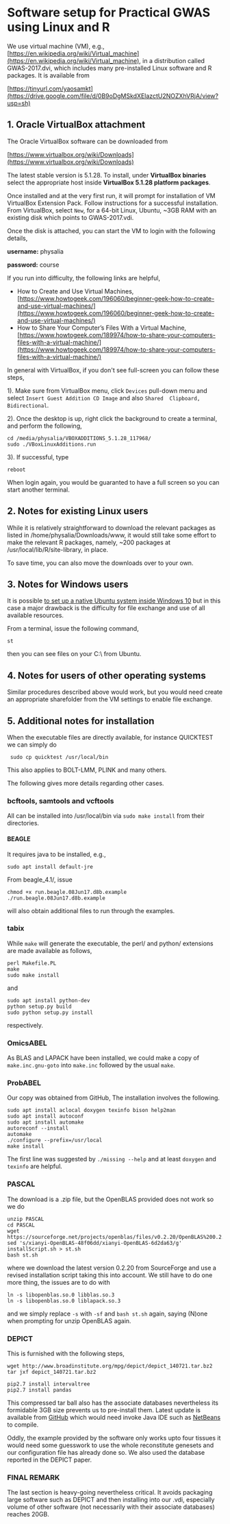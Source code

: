 # Software setup for Practical GWAS using Linux and R

We use virtual machine (VM), e.g., [https://en.wikipedia.org/wiki/Virtual_machine](https://en.wikipedia.org/wiki/Virtual_machine), in 
a distribution called GWAS-2017.dvi, which includes many pre-installed Linux software and R packages. It is available from

[https://tinyurl.com/yaosamkt](https://drive.google.com/file/d/0B9oDgMSkdXElazctU2NOZXhVRjA/view?usp=sh)

## 1. Oracle VirtualBox attachment

The Oracle VirtualBox software can be downloaded from

[https://www.virtualbox.org/wiki/Downloads](https://www.virtualbox.org/wiki/Downloads)

The latest stable version is 5.1.28. To install, under **VirtualBox binaries** select the appropriate host inside **VirtualBox 5.1.28 
platform packages**.

Once installed and at the very first run, it will prompt for installation of VM VirtualBox Extension Pack. Follow instructions for a 
successful installation. From VirtualBox, select `New`, for a 64-bit Linux, Ubuntu, ~3GB RAM with an existing disk which points to 
GWAS-2017.vdi.

Once the disk is attached, you can start the VM to login with the following details,

**username:** physalia

**password:** course

If you run into difficulty, the following links are helpful,

* How to Create and Use Virtual Machines, [https://www.howtogeek.com/196060/beginner-geek-how-to-create-and-use-virtual-machines/](https://www.howtogeek.com/196060/beginner-geek-how-to-create-and-use-virtual-machines/)
* How to Share Your Computer’s Files With a Virtual Machine, [https://www.howtogeek.com/189974/how-to-share-your-computers-files-with-a-virtual-machine/](https://www.howtogeek.com/189974/how-to-share-your-computers-files-with-a-virtual-machine/)

In general with VirtualBox, if you don't see full-screen you can follow these steps,

1). Make sure from VirtualBox menu, click `Devices` pull-down menu and select `Insert Guest Addition CD Image` and also `Shared 
Clipboard, Bidirectional`.

2). Once the desktop is up, right click the background to create a terminal, and perform the following,
```
cd /media/physalia/VBOXADDITIONS_5.1.28_117968/
sudo ./VBoxLinuxAdditions.run
```
3). If successful, type 
```
reboot
```
When login again, you would be guaranted to have a full screen so you can start another terminal.

## 2. Notes for existing Linux users

While it is relatively straightforward to download the relevant packages as listed in /home/physalia/Downloads/www, it would still 
take some effort to make the relevant R packages, namely, ~200 packages at /usr/local/lib/R/site-library, in place.

To save time, you can also move the downloads over to your own.

## 3. Notes for Windows users

It is possible [to set up a native Ubuntu system inside Windows 10](https://www.howtogeek.com/249966/how-to-install-and-use-the-linux-bash-shell-on-windows-10/) but in this case a major drawback is 
the difficulty for file exchange and use of all available resources.

From a terminal, issue the following command,
```
st
```
then you can see files on your C:\\ from Ubuntu.

## 4. Notes for users of other operating systems

Similar procedures described above would work, but you would need create an appropriate sharefolder from the VM settings to enable 
file exchange.

## 5. Additional notes for installation

When the executable files are directly available, for instance QUICKTEST we can simply do 
```
 sudo cp quicktest /usr/local/bin
```
This also applies to BOLT-LMM, PLINK and many others.

The following gives more details regarding other cases.

### bcftools, samtools and vcftools

All can be installed into /usr/local/bin via `sudo make install` from their directories.

#### BEAGLE

It requires java to be installed, e.g.,
```
sudo apt install default-jre
```
From beagle_4.1/, issue 
```
chmod +x run.beagle.08Jun17.d8b.example
./run.beagle.08Jun17.d8b.example
```
will also obtain additional files to run through the examples.

### tabix

While `make` will generate the executable, the perl/ and python/ extensions are made available as follows,
```
perl Makefile.PL
make
sudo make install
```
and
```
sudo apt install python-dev
python setup.py build
sudo python setup.py install
```
respectively.

### OmicsABEL

As BLAS and LAPACK have been installed, we could make a copy of ` make.inc.gnu-goto` into `make.inc` followed by the usual `make`.

### ProbABEL

Our copy was obtained from GitHub, The installation involves the following.
```
sudo apt install aclocal doxygen texinfo bison help2man
sudo apt install autoconf
sudo apt install automake
autoreconf --install
automake
./configure --prefix=/usr/local
make install
```
The first line was suggested by `./missing --help` and at least `doxygen` and `texinfo` are helpful.

### PASCAL

The download is a .zip file, but the OpenBLAS provided does not work so we do
```
unzip PASCAL
cd PASCAL
wget https://sourceforge.net/projects/openblas/files/v0.2.20/OpenBLAS%200.2.20%20version.tar.gz
sed 's/xianyi-OpenBLAS-48f06dd/xianyi-OpenBLAS-6d2da63/g' installScript.sh > st.sh
bash st.sh

```
where we download the latest version 0.2.20 from SourceForge and use a revised installation script taking this into account. We still 
have to do one more thing, the issues are to do with
```
ln -s libopenblas.so.0 libblas.so.3
ln -s libopenblas.so.0 liblapack.so.3
```
and we simply replace `-s` with `-sf` and `bash st.sh` again, saying (N)one when prompting for unzip OpenBLAS again.

### DEPICT

This is furnished with the following steps,

```
wget http://www.broadinstitute.org/mpg/depict/depict_140721.tar.bz2
tar jxf depict_140721.tar.bz2

pip2.7 install intervaltree
pip2.7 install pandas

```
This compressed tar ball also has the associate databases nevertheless its formidable 3GB size prevents us to pre-install them. Latest 
update is available from [GitHub](https://github.com/perslab/depict) which would need invoke Java IDE such as 
[NetBeans](https://netbeans.org/) to compile.

Oddly, the example provided by the software only works upto four tissues it would need some guesswork to use the whole reconstitute 
genesets and our configuration file has already done so. We also used the database reported in the DEPICT paper.

### FINAL REMARK

The last section is heavy-going nevertheless critical. It avoids packaging large software such as DEPICT and then installing into our 
.vdi, especially volume of other software (not necessarily with their associate databases) reaches 20GB.
